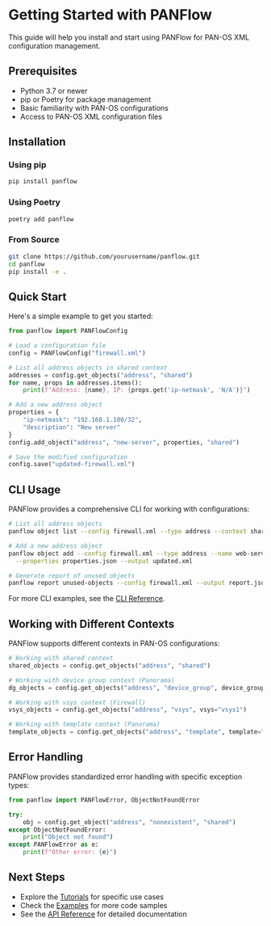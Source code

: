 # Getting Started with PANFlow

This guide will help you install and start using PANFlow for PAN-OS XML configuration management.

## Prerequisites

- Python 3.7 or newer
- pip or Poetry for package management
- Basic familiarity with PAN-OS configurations
- Access to PAN-OS XML configuration files

## Installation

### Using pip

```bash
pip install panflow
```

### Using Poetry

```bash
poetry add panflow
```

### From Source

```bash
git clone https://github.com/yourusername/panflow.git
cd panflow
pip install -e .
```

## Quick Start

Here's a simple example to get you started:

```python
from panflow import PANFlowConfig

# Load a configuration file
config = PANFlowConfig("firewall.xml")

# List all address objects in shared context
addresses = config.get_objects("address", "shared")
for name, props in addresses.items():
    print(f"Address: {name}, IP: {props.get('ip-netmask', 'N/A')}")

# Add a new address object
properties = {
    "ip-netmask": "192.168.1.100/32",
    "description": "New server"
}
config.add_object("address", "new-server", properties, "shared")

# Save the modified configuration
config.save("updated-firewall.xml")
```

## CLI Usage

PANFlow provides a comprehensive CLI for working with configurations:

```bash
# List all address objects
panflow object list --config firewall.xml --type address --context shared

# Add a new address object
panflow object add --config firewall.xml --type address --name web-server \
  --properties properties.json --output updated.xml

# Generate report of unused objects
panflow report unused-objects --config firewall.xml --output report.json
```

For more CLI examples, see the [CLI Reference](cli_reference.md).

## Working with Different Contexts

PANFlow supports different contexts in PAN-OS configurations:

```python
# Working with shared context
shared_objects = config.get_objects("address", "shared")

# Working with device group context (Panorama)
dg_objects = config.get_objects("address", "device_group", device_group="my-device-group")

# Working with vsys context (Firewall)
vsys_objects = config.get_objects("address", "vsys", vsys="vsys1")

# Working with template context (Panorama)
template_objects = config.get_objects("address", "template", template="my-template")
```

## Error Handling

PANFlow provides standardized error handling with specific exception types:

```python
from panflow import PANFlowError, ObjectNotFoundError

try:
    obj = config.get_object("address", "nonexistent", "shared")
except ObjectNotFoundError:
    print("Object not found")
except PANFlowError as e:
    print(f"Other error: {e}")
```

## Next Steps

- Explore the [Tutorials](tutorials/index.md) for specific use cases
- Check the [Examples](examples/index.md) for more code samples
- See the [API Reference](api/index.md) for detailed documentation